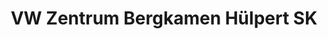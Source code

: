 ---
title: "VW Zentrum Bergkamen Hülpert SK"
url: /bergkamen/vw-zentrum-bergkamen-huelpert-sk/
shop: Autowerkstatt
---